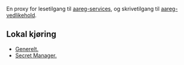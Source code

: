En proxy for lesetilgang til [aareg-services](https://github.com/navikt/aareg-services), og skrivetilgang til [aareg-vedlikehold](https://github.com/navikt/aareg-vedlikehold).

## Lokal kjøring
* [Generelt.](../../docs/modules/ROOT/pages/local/local_general.adoc)
* [Secret Manager.](../../docs/modules/ROOT/pages/local/local_secretmanager.adoc)